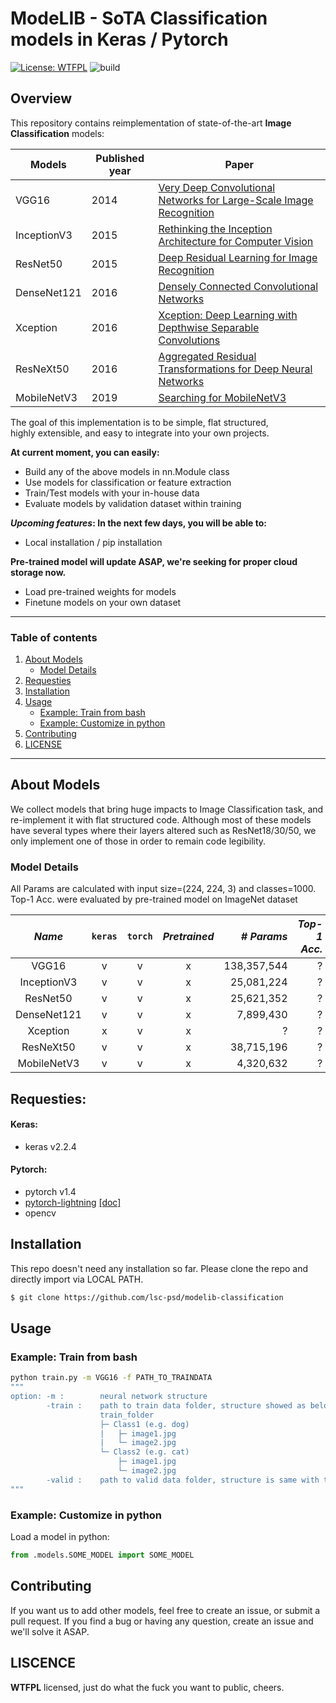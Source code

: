 # ModeLIB - SoTA Classification models in Keras / Pytorch
[![License: WTFPL](https://img.shields.io/badge/License-WTFPL-lightgrey.svg)](http://www.wtfpl.net/about/)
![build](https://img.shields.io/badge/build-unstable-orange.svg)

## Overview
This repository contains reimplementation of state-of-the-art **Image Classification** models:

| **Models**| **Published year**| **Paper**  |
|------|-------------| -----|
| VGG16|2014| [Very Deep Convolutional Networks for Large-Scale Image Recognition](https://arxiv.org/abs/1409.1556) |
| InceptionV3|2015| [Rethinking the Inception Architecture for Computer Vision](https://arxiv.org/abs/1512.00567) |
| ResNet50 |2015|[Deep Residual Learning for Image Recognition](https://arxiv.org/abs/1512.03385)|
|DenseNet121|2016|[Densely Connected Convolutional Networks](https://arxiv.org/abs/1608.06993)|
|Xception|2016|[Xception: Deep Learning with Depthwise Separable Convolutions](https://arxiv.org/abs/1610.02357)|
|ResNeXt50|2016|[Aggregated Residual Transformations for Deep Neural Networks](https://arxiv.org/abs/1611.05431)|
|MobileNetV3|2019|[Searching for MobileNetV3](https://arxiv.org/abs/1905.02244)|



The goal of this implementation is to be simple, flat structured,  
highly extensible, and easy to integrate into your own projects.

**At current moment, you can easily:**  
 * Build any of the above models in nn.Module class 
 * Use models for classification or feature extraction 
 * Train/Test models with your in-house data
 * Evaluate models by validation dataset within training

**_Upcoming features_: In the next few days, you will be able to:**
 * Local installation / pip installation
 
**Pre-trained model will update ASAP, we're seeking for proper cloud storage now.**
 * Load pre-trained weights for models  
 * Finetune models on your own dataset

---
### Table of contents
1. [About Models](#about-models)
    * [Model Details](#model-details)
2. [Requesties](#requesties)
3. [Installation](#installation)
4. [Usage](#usage)
    * [Example: Train from bash](#example-train-from-bash)
    * [Example: Customize in python](#example-customize-in-python)
5. [Contributing](#contributing)
6. [LICENSE](#liscence)

---
## About Models

We collect models that bring huge impacts to Image Classification task,
 and re-implement it with flat structured code. 
Although most of these models have several types where their layers
 altered such as ResNet18/30/50, we only implement one of those in order to
 remain code legibility.

### Model Details
All Params are calculated with input size=(224, 224, 3) and classes=1000.
Top-1 Acc. were evaluated by pre-trained model on ImageNet dataset

|*Name*| `keras`| `torch` |*Pretrained*|*# Params*|*Top-1 Acc.*|
|:---:|:--------:|:---:|:---:|------:|-----------:|
| VGG16|v|v|x|138,357,544|?|
| InceptionV3|v|v|x|25,081,224|?|
| ResNet50 |v|v|x|25,621,352|?|
|DenseNet121|v|v|x|7,899,430|?|
|Xception|x|v|x|?|?|x|
|ResNeXt50|v|v|x|38,715,196|?|
|MobileNetV3|v|v|x|4,320,632|?|


## Requesties:

#### Keras:
- keras v2.2.4
#### Pytorch:
- pytorch v1.4
- [pytorch-lightning](https://github.com/PyTorchLightning/pytorch-lightning) [[doc]](https://pytorch-lightning.readthedocs.io/en/latest/)
- opencv


## Installation

This repo doesn't need any installation so far. Please clone the repo and directly import via LOCAL PATH.
```diff
$ git clone https://github.com/lsc-psd/modelib-classification
```
[comment]: <> "Install via pip:"
[comment]: <> "```bash"
[comment]: <> "pip install efficientnet_pytorch"
[comment]: <> "```"
[comment]: <> "Or install from source:"
[comment]: <> "```bash"
[comment]: <> "git clone https://github.com/lukemelas/EfficientNet-PyTorch"
[comment]: <> "cd EfficientNet-Pytorch"
[comment]: <> "pip install -e ."
[comment]: <> "``` "


## Usage

[comment]: <> "#### Loading pretrained models"
### Example: Train from bash

```bash
python train.py -m VGG16 -f PATH_TO_TRAINDATA
"""
option: -m :        neural network structure
        -train :    path to train data folder, structure showed as below:
                    train_folder
                    ├─ Class1 (e.g. dog)
                    |   ├─ image1.jpg
                    |   └─ image2.jpg
                    └─ Class2 (e.g. cat)
                        ├─ image1.jpg
                        └─ image2.jpg
        -valid :    path to valid data folder, structure is same with train
"""        
```

### Example: Customize in python

Load a model in python:  
```python
from .models.SOME_MODEL import SOME_MODEL
```

## Contributing
If you want us to add other models, feel free to create an issue, or submit a pull request.
If you find a bug or having any question, create an issue and we'll solve it ASAP.

## LISCENCE
**WTFPL** licensed, just do what the fuck you want to public, cheers.

